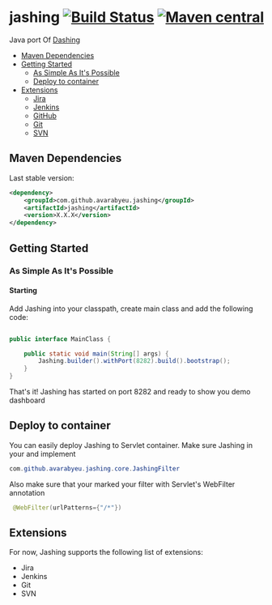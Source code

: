 # jashing [![Build Status](https://travis-ci.org/avarabyeu/jashing.svg?branch=master)](https://travis-ci.org/avarabyeu/jashing) [![Maven central](https://maven-badges.herokuapp.com/maven-central/com.github.avarabyeu.jashing/jashing/badge.svg)](https://maven-badges.herokuapp.com/maven-central/com.github.avarabyeu.jashing/jashing)

Java port Of [Dashing](https://github.com/Shopify/dashing)


* [Maven Dependencies](#maven-dependencies)
* [Getting Started](#getting-started)
   * [As Simple As It's Possible](#as-simple-as-its-possible)
   * [Deploy to container](#deploy-to-container)
* [Extensions](#extensions)
   * [Jira](#jira)
   * [Jenkins](#jenkins)
   * [GitHub](#github)
   * [Git](#git)
   * [SVN](#svn)


## Maven Dependencies

Last stable version:
```xml
<dependency>
    <groupId>com.github.avarabyeu.jashing</groupId>
    <artifactId>jashing</artifactId>
    <version>X.X.X</version>
</dependency>
```

## Getting Started

### As Simple As It's Possible

#### Starting
Add Jashing into your classpath, create main class and add the following code:

```java

public interface MainClass {

    public static void main(String[] args) {
        Jashing.builder().withPort(8282).build().bootstrap();
    }
}

```

That's it! Jashing has started on port 8282 and ready to show you demo dashboard

## Deploy to container

You can easily deploy Jashing to Servlet container. Make sure Jashing in your and implement

```java
com.github.avarabyeu.jashing.core.JashingFilter
```

Also make sure that your marked your filter with Servlet's WebFilter annotation
```java
 @WebFilter(urlPatterns={"/*"})
```

## Extensions
For now, Jashing supports the following list of extensions:

* Jira
* Jenkins
* Git
* SVN